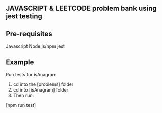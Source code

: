 ## JAVASCRIPT & LEETCODE problem bank using jest testing



## Pre-requisites
Javascript
Node.js/npm
jest

## Example

Run tests for isAnagram

1. cd into the [problems] folder
2. cd into [isAnagram] folder
3. Then run:

[npm run test]